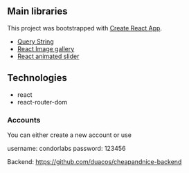 ## Main libraries

This project was bootstrapped with [Create React App](https://github.com/facebook/create-react-app).

- [Query String](https://github.com/sindresorhus/query-string)
- [React Image gallery](https://www.npmjs.com/package/react-image-gallery)
- [React animated slider](https://github.com/erichbehrens/react-animated-slider)

## Technologies

- react
- react-router-dom

### Accounts

You can either create a new account or use

username: condorlabs
password: 123456

Backend: https://github.com/duacos/cheapandnice-backend
